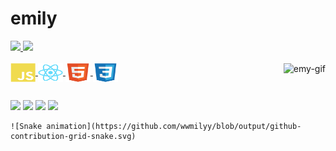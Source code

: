 # emily 

<div>
  <a href="https://github.com/wwmilyy">
  <img height="180em" src="https://github-readme-stats.vercel.app/api?username=wwmilyy&show_icons=true&theme=dracula&include_all_commits=false&count_private=true"/>
  <img height="180em" src="https://github-readme-stats.vercel.app/api/top-langs/?username=wwmilyy&layout=compact&langs_count=7&theme=dracula"/>
</div>
  <div style="display: inline_block"><br>
  <img align="center" alt="emy-Js" height="30" width="40" src="https://raw.githubusercontent.com/devicons/devicon/master/icons/javascript/javascript-plain.svg">
  <img align="center" alt="emy-React" height="30" width="40" src="https://raw.githubusercontent.com/devicons/devicon/master/icons/react/react-original.svg">
  <img align="center" alt="emy-HTML" height="30" width="40" src="https://raw.githubusercontent.com/devicons/devicon/master/icons/html5/html5-original.svg">
  <img align="center" alt="emy-CSS" height="30" width="40" src="https://raw.githubusercontent.com/devicons/devicon/master/icons/css3/css3-original.svg">
  <img align="right" alt="emy-gif" src="https://2.bp.blogspot.com/-0nuFe-aYvcw/XOWesruC4tI/AAAAAAAAcTc/Sfv7yxfULJ40g2Uczlp-RO6HJmkVfCEwwCLcBGAs/s1600/kawaii-cute-fofo-anime-gif%2B%25289%2529.gif">
</div>
  
  ##
  
  <div>
  <a href="https://www.instagram.com/wwmilyy/" target="_blank"><img src="https://img.shields.io/badge/-Instagram-%23E4405F?style=for-the-badge&logo=instagram&logoColor=white" target="_blank"></a>
 <a href="https://discord.gg/G9GPg5SA75" target="_blank"><img src="https://img.shields.io/badge/Discord-7289DA?style=for-the-badge&logo=discord&logoColor=white" target="_blank"></a> 
  <a href = "mailto:emily-msilveira@educar.rs.gov"><img src="https://img.shields.io/badge/-Gmail-%23333?style=for-the-badge&logo=gmail&logoColor=white" target="_blank"></a>
  <a href="https://www.linkedin.com/in/rafaella-ballerini-45875016a" target="_blank"><img src="https://img.shields.io/badge/-LinkedIn-%230077B5?style=for-the-badge&logo=linkedin&logoColor=white" target="_blank"></a> 
  
    ![Snake animation](https://github.com/wwmilyy/blob/output/github-contribution-grid-snake.svg)
    
  </div>
